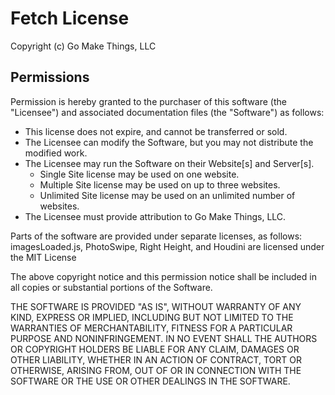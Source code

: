 # Fetch License

Copyright (c) Go Make Things, LLC

## Permissions

Permission is hereby granted to the purchaser of this software (the "Licensee") and associated
documentation files (the "Software") as follows:
- This license does not expire, and cannot be transferred or sold.
- The Licensee can modify the Software, but you may not distribute the modified work.
- The Licensee may run the Software on their Website[s] and Server[s].
	- Single Site license may be used on one website.
	- Multiple Site license may be used on up to three websites.
	- Unlimited Site license may be used on an unlimited number of websites.
- The Licensee must provide attribution to Go Make Things, LLC.

Parts of the software are provided under separate licenses, as follows: imagesLoaded.js,
PhotoSwipe, Right Height, and Houdini are licensed under the MIT License

The above copyright notice and this permission notice shall be included in all
copies or substantial portions of the Software.

THE SOFTWARE IS PROVIDED "AS IS", WITHOUT WARRANTY OF ANY KIND, EXPRESS OR
IMPLIED, INCLUDING BUT NOT LIMITED TO THE WARRANTIES OF MERCHANTABILITY,
FITNESS FOR A PARTICULAR PURPOSE AND NONINFRINGEMENT. IN NO EVENT SHALL THE
AUTHORS OR COPYRIGHT HOLDERS BE LIABLE FOR ANY CLAIM, DAMAGES OR OTHER
LIABILITY, WHETHER IN AN ACTION OF CONTRACT, TORT OR OTHERWISE, ARISING FROM,
OUT OF OR IN CONNECTION WITH THE SOFTWARE OR THE USE OR OTHER DEALINGS IN THE
SOFTWARE.
